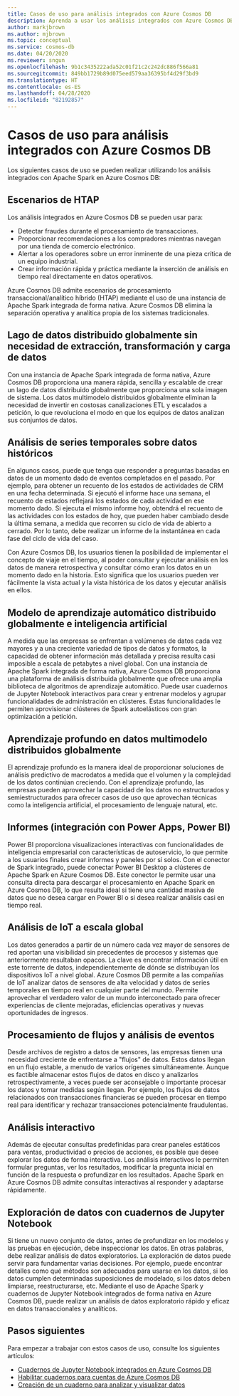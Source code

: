 ```yaml
---
title: Casos de uso para análisis integrados con Azure Cosmos DB
description: Aprenda a usar los análisis integrados con Azure Cosmos DB en diferentes casos de uso.
author: markjbrown
ms.author: mjbrown
ms.topic: conceptual
ms.service: cosmos-db
ms.date: 04/20/2020
ms.reviewer: sngun
ms.openlocfilehash: 9b1c3435222ada52c01f21c2c242dc886f566a81
ms.sourcegitcommit: 849bb1729b89d075eed579aa36395bf4d29f3bd9
ms.translationtype: HT
ms.contentlocale: es-ES
ms.lasthandoff: 04/28/2020
ms.locfileid: "82192857"
---
```

# <a name="use-cases-for-built-in-analytics-with-azure-cosmos-db"></a>Casos de uso para análisis integrados con Azure Cosmos DB

Los siguientes casos de uso se pueden realizar utilizando los análisis integrados con Apache Spark en Azure Cosmos DB:

## <a name="htap-scenarios"></a>Escenarios de HTAP

Los análisis integrados en Azure Cosmos DB se pueden usar para:

* Detectar fraudes durante el procesamiento de transacciones.
* Proporcionar recomendaciones a los compradores mientras navegan por una tienda de comercio electrónico.
* Alertar a los operadores sobre un error inminente de una pieza crítica de un equipo industrial.
* Crear información rápida y práctica mediante la inserción de análisis en tiempo real directamente en datos operativos.

Azure Cosmos DB admite escenarios de procesamiento transaccional/analítico híbrido (HTAP) mediante el uso de una instancia de Apache Spark integrada de forma nativa. Azure Cosmos DB elimina la separación operativa y analítica propia de los sistemas tradicionales.

## <a name="globally-distributed-data-lake-without-requiring-any-etl"></a>Lago de datos distribuido globalmente sin necesidad de extracción, transformación y carga de datos

Con una instancia de Apache Spark integrada de forma nativa, Azure Cosmos DB proporciona una manera rápida, sencilla y escalable de crear un lago de datos distribuido globalmente que proporciona una sola imagen de sistema. Los datos multimodelo distribuidos globalmente eliminan la necesidad de invertir en costosas canalizaciones ETL y escalados a petición, lo que revoluciona el modo en que los equipos de datos analizan sus conjuntos de datos.

## <a name="time-series-analytics-over-historic-data"></a>Análisis de series temporales sobre datos históricos

En algunos casos, puede que tenga que responder a preguntas basadas en datos de un momento dado de eventos completados en el pasado. Por ejemplo, para obtener un recuento de los estados de actividades de CRM en una fecha determinada. Si ejecutó el informe hace una semana, el recuento de estados reflejará los estados de cada actividad en ese momento dado. Si ejecuta el mismo informe hoy, obtendrá el recuento de las actividades con los estados de hoy, que pueden haber cambiado desde la última semana, a medida que recorren su ciclo de vida de abierto a cerrado. Por lo tanto, debe realizar un informe de la instantánea en cada fase del ciclo de vida del caso.

Con Azure Cosmos DB, los usuarios tienen la posibilidad de implementar el concepto de viaje en el tiempo, al poder consultar y ejecutar análisis en los datos de manera retrospectiva y consultar cómo eran los datos en un momento dado en la historia. Esto significa que los usuarios pueden ver fácilmente la vista actual y la vista histórica de los datos y ejecutar análisis en ellos.

## <a name="globally-distributed-machine-learning-and-ai"></a>Modelo de aprendizaje automático distribuido globalmente e inteligencia artificial

A medida que las empresas se enfrentan a volúmenes de datos cada vez mayores y a una creciente variedad de tipos de datos y formatos, la capacidad de obtener información más detallada y precisa resulta casi imposible a escala de petabytes a nivel global. Con una instancia de Apache Spark integrada de forma nativa, Azure Cosmos DB proporciona una plataforma de análisis distribuida globalmente que ofrece una amplia biblioteca de algoritmos de aprendizaje automático. Puede usar cuadernos de Jupyter Notebook interactivos para crear y entrenar modelos y agrupar funcionalidades de administración en clústeres. Estas funcionalidades le permiten aprovisionar clústeres de Spark autoelásticos con gran optimización a petición.

## <a name="deep-learning-on-multi-model-globally-distributed-data"></a>Aprendizaje profundo en datos multimodelo distribuidos globalmente

El aprendizaje profundo es la manera ideal de proporcionar soluciones de análisis predictivo de macrodatos a medida que el volumen y la complejidad de los datos continúan creciendo. Con el aprendizaje profundo, las empresas pueden aprovechar la capacidad de los datos no estructurados y semiestructurados para ofrecer casos de uso que aprovechan técnicas como la inteligencia artificial, el procesamiento de lenguaje natural, etc.

## <a name="reporting-integrating-with-power-apps-power-bi"></a>Informes (integración con Power Apps, Power BI)

Power BI proporciona visualizaciones interactivas con funcionalidades de inteligencia empresarial con características de autoservicio, lo que permite a los usuarios finales crear informes y paneles por sí solos. Con el conector de Spark integrado, puede conectar Power BI Desktop a clústeres de Apache Spark en Azure Cosmos DB. Este conector le permite usar una consulta directa para descargar el procesamiento en Apache Spark en Azure Cosmos DB, lo que resulta ideal si tiene una cantidad masiva de datos que no desea cargar en Power BI o si desea realizar análisis casi en tiempo real.

## <a name="iot-analytics-at-global-scale"></a>Análisis de IoT a escala global

Los datos generados a partir de un número cada vez mayor de sensores de red aportan una visibilidad sin precedentes de procesos y sistemas que anteriormente resultaban opacos. La clave es encontrar información útil en este torrente de datos, independientemente de dónde se distribuyan los dispositivos IoT a nivel global. Azure Cosmos DB permite a las compañías de IoT analizar datos de sensores de alta velocidad y datos de series temporales en tiempo real en cualquier parte del mundo. Permite aprovechar el verdadero valor de un mundo interconectado para ofrecer experiencias de cliente mejoradas, eficiencias operativas y nuevas oportunidades de ingresos.

## <a name="stream-processing-and-event-analytics"></a>Procesamiento de flujos y análisis de eventos 

Desde archivos de registro a datos de sensores, las empresas tienen una necesidad creciente de enfrentarse a "flujos" de datos. Estos datos llegan en un flujo estable, a menudo de varios orígenes simultáneamente. Aunque es factible almacenar estos flujos de datos en disco y analizarlos retrospectivamente, a veces puede ser aconsejable o importante procesar los datos y tomar medidas según llegan. Por ejemplo, los flujos de datos relacionados con transacciones financieras se pueden procesar en tiempo real para identificar y rechazar transacciones potencialmente fraudulentas.

## <a name="interactive-analytics"></a>Análisis interactivo

Además de ejecutar consultas predefinidas para crear paneles estáticos para ventas, productividad o precios de acciones, es posible que desee explorar los datos de forma interactiva. Los análisis interactivos le permiten formular preguntas, ver los resultados, modificar la pregunta inicial en función de la respuesta o profundizar en los resultados. Apache Spark en Azure Cosmos DB admite consultas interactivas al responder y adaptarse rápidamente.

## <a name="data-exploration-using-jupyter-notebooks"></a>Exploración de datos con cuadernos de Jupyter Notebook

Si tiene un nuevo conjunto de datos, antes de profundizar en los modelos y las pruebas en ejecución, debe inspeccionar los datos. En otras palabras, debe realizar análisis de datos exploratorios. La exploración de datos puede servir para fundamentar varias decisiones. Por ejemplo, puede encontrar detalles como qué métodos son adecuados para usarse en los datos, si los datos cumplen determinadas suposiciones de modelado, si los datos deben limpiarse, reestructurarse, etc. Mediante el uso de Apache Spark y cuadernos de Jupyter Notebook integrados de forma nativa en Azure Cosmos DB, puede realizar un análisis de datos exploratorio rápido y eficaz en datos transaccionales y analíticos.

## <a name="next-steps"></a>Pasos siguientes

Para empezar a trabajar con estos casos de uso, consulte los siguientes artículos:

* [Cuadernos de Jupyter Notebook integrados en Azure Cosmos DB](cosmosdb-jupyter-notebooks.md)
* [Habilitar cuadernos para cuentas de Azure Cosmos DB](enable-notebooks.md)
* [Creación de un cuaderno para analizar y visualizar datos](create-notebook-visualize-data.md)